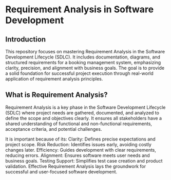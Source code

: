 # Requirement Analysis in Software Development

## Introduction
This repository focuses on mastering Requirement Analysis in the Software Development Lifecycle (SDLC). It includes documentation, diagrams, and structured requirements for a booking management system, emphasizing clarity, precision, and alignment with business goals. The goal is to provide a solid foundation for successful project execution through real-world application of requirement analysis principles.

## What is Requirement Analysis?
Requirement Analysis is a key phase in the Software Development Lifecycle (SDLC) where project needs are gathered, documented, and analyzed to define the scope and objectives clearly. It ensures all stakeholders have a shared understanding of functional and non-functional requirements, acceptance criteria, and potential challenges.

It is important because of its:
  Clarity: Defines precise expectations and project scope.
  Risk Reduction: Identifies issues early, avoiding costly changes later.
  Efficiency: Guides development with clear requirements, reducing errors.
  Alignment: Ensures software meets user needs and business goals.
  Testing Support: Simplifies test case creation and product validation.
  Effective Requirement Analysis lays the groundwork for successful and user-focused software development.
